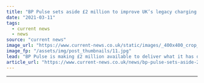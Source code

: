 ```yaml
---
title: "​BP Pulse sets aside £2 million to improve UK’s legacy charging infrastructure"
date: "2021-03-11"
tags: 
  - current news
  - news
source: "current news"
image_url: "https://www.current-news.co.uk/static/images/_400x400_crop_center-center/ev-charging-image-bp-pulse.jpg"
image_fp: "/assets/img/post_thumbnails/11.jpg"
lead: "BP Pulse is making £2 million available to deliver what it has described as “radical improvement” in the reliability of older UK electric vehicle (EV) charging infrastructure."
article_url: "https://www.current-news.co.uk/news/bp-pulse-sets-aside-2-million-to-improve-uks-legacy-charging-infrastructure?utm_source=rss-feeds&utm_medium=rss&utm_campaign=rss"
---
```


---
